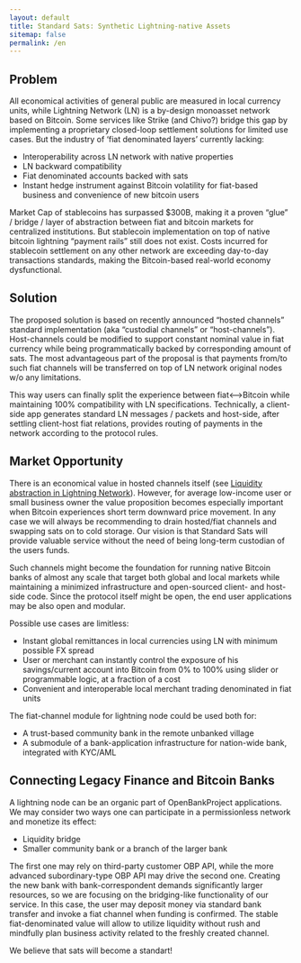 ```yaml
---
layout: default
title: Standard Sats: Synthetic Lightning-native Assets
sitemap: false
permalink: /en
---
```


## Problem
All economical activities of general public are measured in local currency units, while Lightning Network (LN) is a by-design monoasset network based on Bitcoin. Some services like Strike (and Chivo?) bridge this gap by implementing a proprietary closed-loop settlement solutions for limited use cases. But the industry of ‘fiat denominated layers’ currently lacking:

 - Interoperability across LN network with native properties
 - LN backward compatibility
 - Fiat denominated accounts backed with sats
 - Instant hedge instrument against Bitcoin volatility for fiat-based business and convenience of new bitcoin users

Market Cap of stablecoins has surpassed $300B, making it a proven “glue” / bridge / layer of abstraction between fiat and bitcoin markets for centralized institutions. But stablecoin implementation on top of native bitcoin lightning “payment rails” still does not exist. Costs incurred for stablecoin settlement on any other network are exceeding day-to-day transactions standards, making the Bitcoin-based real-world economy dysfunctional.

## Solution

The proposed solution is based on recently announced “hosted channels” standard implementation (aka “custodial channels” or “host-channels”). Host-channels could be modified to support constant nominal value in fiat currency while being programmatically backed by corresponding amount of sats. The most advantageous part of the proposal is that payments from/to such fiat channels will be transferred on top of LN network original nodes w/o any limitations.

This way users can finally split the experience between fiat<–>Bitcoin while maintaining 100% compatibility with LN specifications. Technically, a client-side app generates standard LN messages / packets and host-side, after settling client-host fiat relations, provides routing of payments in the network according to the protocol rules.

## Market Opportunity

There is an economical value in hosted channels itself (see [Liquidity abstraction in Lightning Network](https://notgeld.medium.com/liquidity-abstraction-in-lightning-network-3d7a1d76ac82)). However, for average low-income user or small business owner the value proposition becomes especially important when Bitcoin experiences short term downward price movement. In any case we will always be recommending to drain hosted/fiat channels and swapping sats on to cold storage. Our vision is that Standard Sats will provide valuable service without the need of being long-term custodian of the users funds.

Such channels might become the foundation for running native Bitcoin banks of almost any scale that target both global and local markets while maintaining a minimized infrastructure and open-sourced client- and host-side code. Since the protocol itself might be open, the end user applications may be also open and modular.

Possible use cases are limitless:

 - Instant global remittances in local currencies using LN with minimum possible FX spread
 - User or merchant can instantly control the exposure of his savings/current account into Bitcoin from 0% to 100% using slider or programmable logic, at a fraction of a cost
 - Convenient and interoperable local merchant trading denominated in fiat units

The fiat-channel module for lightning node could be used both for:

 - A trust-based community bank in the remote unbanked village
 - A submodule of a bank-application infrastructure for nation-wide bank, integrated with KYC/AML

## Connecting Legacy Finance and Bitcoin Banks

A lightning node can be an organic part of OpenBankProject applications. We may consider two ways one can participate in a permissionless network and monetize its effect:

- Liquidity bridge
- Smaller community bank or a branch of	the larger bank

The first one may rely on third-party customer OBP API, while the more advanced subordinary-type OBP API may drive the second one. Creating the new bank with bank-correspondent demands significantly larger resources, so we are focusing on the bridging-like functionality of our service. In this case, the user may deposit money via standard bank transfer and invoke a fiat channel when funding is confirmed. The stable fiat-denominated value will allow to utilize liquidity without rush and mindfully plan business activity related to the freshly created channel.

We believe that sats will become a standart!
